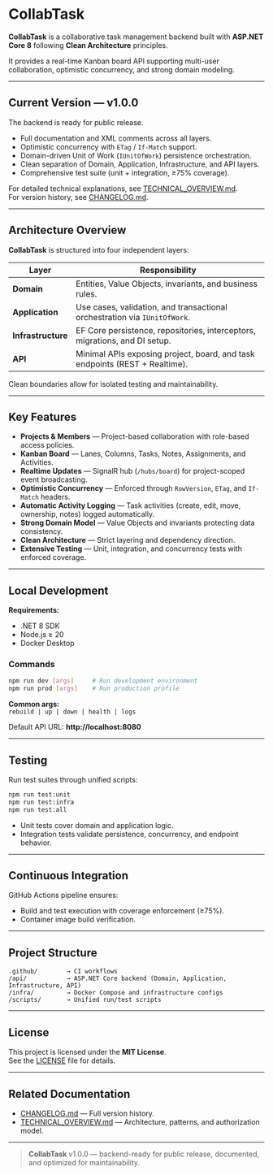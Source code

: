 # CollabTask

**CollabTask** is a collaborative task management backend built with **ASP.NET Core 8** following **Clean Architecture** principles.

It provides a real-time Kanban board API supporting multi-user collaboration, optimistic concurrency, and strong domain modeling.

---

## Current Version — v1.0.0

The backend is ready for public release.

- Full documentation and XML comments across all layers.
- Optimistic concurrency with `ETag` / `If-Match` support.
- Domain-driven Unit of Work (`IUnitOfWork`) persistence orchestration.
- Clean separation of Domain, Application, Infrastructure, and API layers.
- Comprehensive test suite (unit + integration, ≥75% coverage).

For detailed technical explanations, see [TECHNICAL_OVERVIEW.md](./TECHNICAL_OVERVIEW.md).  
For version history, see [CHANGELOG.md](./CHANGELOG.md).

---

## Architecture Overview

**CollabTask** is structured into four independent layers:

| Layer | Responsibility |
|-------|----------------|
| **Domain** | Entities, Value Objects, invariants, and business rules. |
| **Application** | Use cases, validation, and transactional orchestration via `IUnitOfWork`. |
| **Infrastructure** | EF Core persistence, repositories, interceptors, migrations, and DI setup. |
| **API** | Minimal APIs exposing project, board, and task endpoints (REST + Realtime). |

Clean boundaries allow for isolated testing and maintainability.  

---

## Key Features

- **Projects & Members** — Project-based collaboration with role-based access policies.  
- **Kanban Board** — Lanes, Columns, Tasks, Notes, Assignments, and Activities.  
- **Realtime Updates** — SignalR hub (`/hubs/board`) for project-scoped event broadcasting.  
- **Optimistic Concurrency** — Enforced through `RowVersion`, `ETag`, and `If-Match` headers.  
- **Automatic Activity Logging** — Task activities (create, edit, move, ownership, notes) logged automatically.  
- **Strong Domain Model** — Value Objects and invariants protecting data consistency.  
- **Clean Architecture** — Strict layering and dependency direction.  
- **Extensive Testing** — Unit, integration, and concurrency tests with enforced coverage.  

---

## Local Development

**Requirements:**  
- .NET 8 SDK  
- Node.js ≥ 20  
- Docker Desktop

### Commands
```bash
npm run dev [args]     # Run development environment
npm run prod [args]    # Run production profile
```

**Common args:**  
`rebuild | up | down | health | logs`

Default API URL: **http://localhost:8080**

---

## Testing

Run test suites through unified scripts:

```bash
npm run test:unit
npm run test:infra
npm run test:all
```

- Unit tests cover domain and application logic.
- Integration tests validate persistence, concurrency, and endpoint behavior.

---

## Continuous Integration

GitHub Actions pipeline ensures:
- Build and test execution with coverage enforcement (≥75%).
- Container image build verification.

---

## Project Structure

```
.github/        → CI workflows
/api/           → ASP.NET Core backend (Domain, Application, Infrastructure, API)
/infra/         → Docker Compose and infrastructure configs
/scripts/       → Unified run/test scripts
```

---

## License

This project is licensed under the **MIT License**.  
See the [LICENSE](./LICENSE) file for details.

---

## Related Documentation

- [CHANGELOG.md](./CHANGELOG.md) — Full version history.  
- [TECHNICAL_OVERVIEW.md](./TECHNICAL_OVERVIEW.md) — Architecture, patterns, and authorization model.  

---

> **CollabTask** v1.0.0 — backend-ready for public release, documented, and optimized for maintainability.

